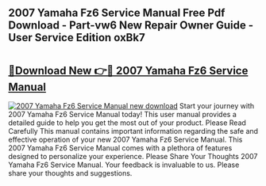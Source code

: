 ## 2007 Yamaha Fz6 Service Manual Free Pdf Download - Part-vw6 New Repair Owner Guide - User Service Edition oxBk7

# <h2><a href="http://bc34690.oget.top/?id=2007+Yamaha+Fz6+Service+Manual">🔗Download New 👉🔴 2007 Yamaha Fz6 Service Manual</a></h2>

[![2007 Yamaha Fz6 Service Manual new download](https://i.imgur.com/5g1atiW.png)](http://bc34690.oget.top/?id=2007+Yamaha+Fz6+Service+Manual)
Start your journey with 2007 Yamaha Fz6 Service Manual today! This user manual provides a detailed guide to help you get the most out of your product. Please Read Carefully This manual contains important information regarding the safe and effective operation of your new 2007 Yamaha Fz6 Service Manual. This 2007 Yamaha Fz6 Service Manual comes with a plethora of features designed to personalize your experience. Please Share Your Thoughts 2007 Yamaha Fz6 Service Manual. Your feedback is invaluable to us. Please share your thoughts and suggestions.
